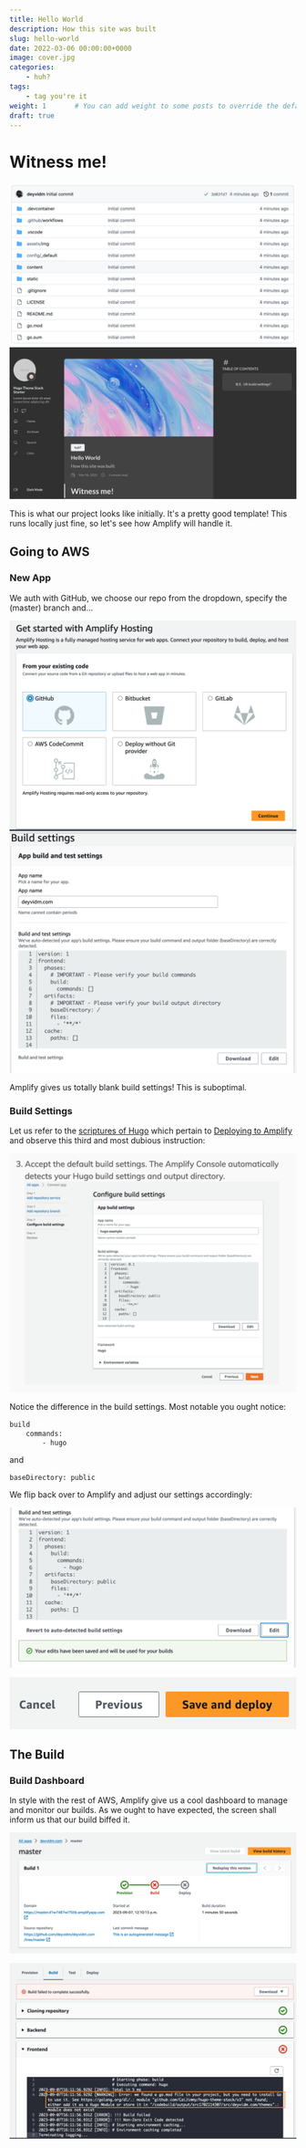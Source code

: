 ```yaml
---
title: Hello World
description: How this site was built
slug: hello-world
date: 2022-03-06 00:00:00+0000
image: cover.jpg
categories:
    - huh?
tags:
    - tag you're it
weight: 1       # You can add weight to some posts to override the default sorting (date descending)
draft: true
---
```


# Witness me! 
![repo](0-repo.png)
![localhost](0-initial.png)

This is what our project looks like initially. 
It's a pretty good template! 
This runs locally just fine, so let's see how Amplify will handle it.

## Going to AWS

### New App
We auth with GitHub, we choose our repo from the dropdown, specify the (master) branch and...

![new app, GitHub repo...](1-new-app.png)
![Build Settings?](1-build-settings.png)


Amplify gives us totally blank build settings! This is suboptimal.

### Build Settings

Let us refer to the [scriptures of Hugo](https://gohugo.io/documentation/) which pertain to [Deploying to Amplify](https://gohugo.io/hosting-and-deployment/hosting-on-aws-amplify/) and observe this third and most dubious instruction: 

![](<1-hugo-instructions.png>)

Notice the difference in the build settings. Most notable you ought notice: 
```
build 
    commands: 
        - hugo 
```
and
```
baseDirectory: public 
``` 
We flip back over to Amplify and adjust our settings accordingly: 

![](1-better-settings.png)

![Let's Do It](1-start-build.png)

## The Build 

### Build Dashboard 

In style with the rest of AWS, Amplify give us a cool dashboard to manage and monitor our builds. As we ought to have expected, the screen shall inform us that our build biffed it. 

![](2-nice-build-bro.png)


![Go is missing?](2-build-failed-log.png)
